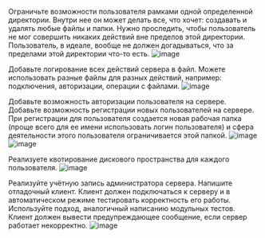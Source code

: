 Ограничьте возможности пользователя рамками одной определенной директории. Внутри нее он может делать все, что хочет: создавать и удалять любые файлы и папки. Нужно проследить, чтобы пользователь не мог совершить никаких действий вне пределов этой директории. Пользователь, в идеале, вообще не должен догадываться, что за пределами этой директории что-то есть.
![image](https://user-images.githubusercontent.com/90459151/147128150-5cd390ea-9efa-4cdd-a668-2436d1c63d5c.png)

Добавьте логирование всех действий сервера в файл. Можете использовать разные файлы для разных действий, например: подключения, авторизации, операции с файлами.
![image](https://user-images.githubusercontent.com/90459151/147128241-74d4db57-2e16-451f-9202-61e839555a18.png)

Добавьте возможность авторизации пользователя на сервере. Добавьте возможность регистрации новых пользователей на сервере. При регистрации для пользователя создается новая рабочая папка (проще всего для ее имени использовать логин пользователя) и сфера деятельности этого пользователя ограничивается этой папкой.
![image](https://user-images.githubusercontent.com/90459151/147129218-1a135a44-5e22-4a98-9db5-8f7981650c15.png)
![image](https://user-images.githubusercontent.com/90459151/147129247-d4365adf-adf2-474e-a76b-7e7b984333cc.png)


Реализуете квотирование дискового пространства для каждого пользователя.
![image](https://user-images.githubusercontent.com/90459151/147129153-749619fd-21cf-480c-90ad-d9e49f9ec692.png)

Реализуйте учётную запись администратора сервера. Напишите отладочный клиент. Клиент должен подключаться к серверу и в автоматическом режиме тестировать корректность его работы. Используйте подход, аналогичный написанию модульных тестов. Клиент должен вывести предупреждающее сообщение, если сервер работает некорректно.
![image](https://user-images.githubusercontent.com/90459151/147129487-fdf187ce-98b1-40c9-8861-baf27461a5b7.png)
